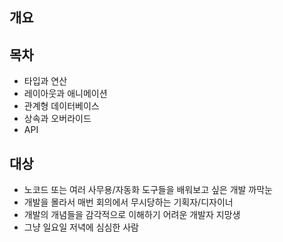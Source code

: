 ## 개요



## 목차

- 타입과 연산
- 레이아웃과 애니메이션
- 관계형 데이터베이스
- 상속과 오버라이드
- API

## 대상

- 노코드 또는 여러 사무용/자동화 도구들을 배워보고 싶은 개발 까막눈
- 개발을 몰라서 매번 회의에서 무시당하는 기획자/디자이너
- 개발의 개념들을 감각적으로 이해하기 어려운 개발자 지망생
- 그냥 일요일 저녁에 심심한 사람

